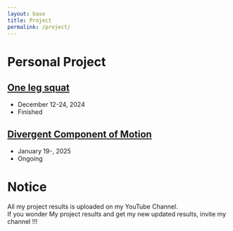```yaml
---
layout: base
title: Project
permalink: /project/
---
```


# Personal Project

<div class="publication-list">
  <div class="publication-item">
    <div class="text-container">
      <h2><a href="{{ "/project/onelegsquat/project1" | prepend: site.baseurl }}">One leg squat</a></h2>
      <ul>
        <li><i class="fas fa-calendar-alt"></i> December 12-24, 2024</li>
        <li><i class="fas fa-tags"></i> Finished </li>
      </ul>
    </div>
  </div>
</div>

<div class="publication-list">
  <div class="publication-item">
    <div class="text-container">
      <h2><a href="{{ "/project/DCM/project2" | prepend: site.baseurl }}">Divergent Component of Motion</a></h2>
      <ul>
        <li><i class="fas fa-calendar-alt"></i> January 19-, 2025</li>
        <li><i class="fas fa-tags"></i> Ongoing</li>
      </ul>
    </div>
  </div>
</div>

<!-- bundle exec jekyll serve 이걸로 local 실행 -->

# Notice
All my project results is uploaded on my YouTube Channel. <br>
If you wonder My project results and get my new updated results, invite my channel !!!